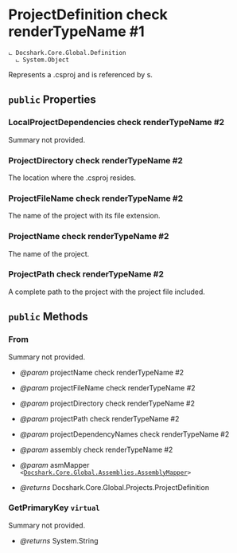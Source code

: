 # ProjectDefinition check renderTypeName #1

```
ட Docshark.Core.Global.Definition
  ட System.Object
```

Represents a .csproj and is referenced by <see cref="T:System.Reflection.Metadata.TypeDefinition" />s.

## `public` Properties

### LocalProjectDependencies check renderTypeName #2

Summary not provided.

### ProjectDirectory check renderTypeName #2

The location where the .csproj resides.

### ProjectFileName check renderTypeName #2

The name of the project with its file extension.

### ProjectName check renderTypeName #2

The name of the project.

### ProjectPath check renderTypeName #2

A complete path to the project with the project file included.



## `public` Methods

### From

Summary not provided.

- *@param* projectName check renderTypeName #2
- *@param* projectFileName check renderTypeName #2
- *@param* projectDirectory check renderTypeName #2
- *@param* projectPath check renderTypeName #2
- *@param* projectDependencyNames check renderTypeName #2
- *@param* assembly check renderTypeName #2
- *@param* asmMapper <code><<a href="./..\Assemblies\AssemblyMapper.md">Docshark.Core.Global.Assemblies.AssemblyMapper</a>></code>

- *@returns* Docshark.Core.Global.Projects.ProjectDefinition

### GetPrimaryKey `virtual`

Summary not provided.

- *@returns* System.String